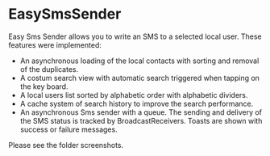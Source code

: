 # EasySmsSender
Easy Sms Sender allows you to write an SMS to a selected local user.
These features were implemented:
+ An asynchronous loading of the local contacts with sorting and removal of the duplicates.
+ A costum search view with automatic search triggered when tapping on the key board.
+ A local users list sorted by alphabetic order with alphabetic dividers.
+ A cache system of search history to improve the search performance.
+ An asynchronous Sms sender with a queue. The sending and delivery of the SMS status is tracked by BroadcastReceivers.  Toasts are shown with success or failure messages.

Please see the folder screenshots.
